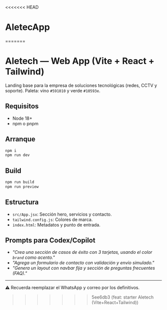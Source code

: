 <<<<<<< HEAD
# AletecApp
=======
# Aletech — Web App (Vite + React + Tailwind)

Landing base para la empresa de soluciones tecnológicas (redes, CCTV y soporte).
Paleta: vino `#591010` y verde `#10593e`.

## Requisitos
- Node 18+
- npm o pnpm

## Arranque
```bash
npm i
npm run dev
```

## Build
```bash
npm run build
npm run preview
```

## Estructura
- `src/App.jsx`: Sección hero, servicios y contacto.
- `tailwind.config.js`: Colores de marca.
- `index.html`: Metadatos y punto de entrada.

## Prompts para Codex/Copilot
- *"Crea una sección de casos de éxito con 3 tarjetas, usando el color `brand` como acento."*
- *"Agrega un formulario de contacto con validación y envío simulado."*
- *"Genera un layout con navbar fija y sección de preguntas frecuentes (FAQ)."*

---

⚠️ Recuerda reemplazar el WhatsApp y correo por los definitivos.
>>>>>>> 5ee6db3 (feat: starter Aletech (Vite+React+Tailwind))
